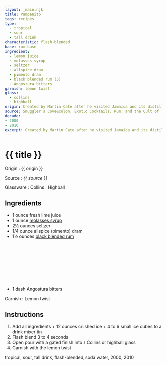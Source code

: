 ```yaml
---
layout: _main.njk
title: Pampanito
tags: recipes
type:
  - tropical
  - sour
  - tall drink
characteristic: flash-blended
base: rum base
ingredient:
  - lemon juice
  - molasses syrup
  - seltzer
  - allspice dram
  - pimento dram
  - black blended rum (5)
  - Angostura bitters
garnish: lemon twist
glass:
  - collins
  - highball
origin: Created by Martin Cate after he visited Jamaica and its distilleries. The recipe was inspired by the practice of of combining wet sugar (molasses from which the sugar has not been extracted) with lemon juice and rum to make lemonade, as told to Cate by Appleton Rum master blender Joy Spence. The drink is named for the <a href="https://en.wikipedia.org/wiki/USS_Pampanito" target="_blank" rel="external noopener">U.S.S. Pampanito</a>.
source: Smuggler's Cove&colon; Exotic Cocktails, Rum, and the Cult of Tiki
decade:
- 2000
- 2010
excerpt: Created by Martin Cate after he visited Jamaica and its distilleries. The recipe was inspired by the practice of of combining wet sugar (molasses from which the sugar has not been extracted) with lemon juice and rum to make lemonade.
---
```


<!-- markdownlint-disable MD025 -->
# {{ title }}
<!-- markdownlint-enable MD025 -->

Origin
  : {{ origin }}

Source
  : <cite><span data-pagefind-filter="Source">{{ source }}</span></cite>

Glassware
  : <span data-pagefind-filter="Glassware">Collins</span>
  : <span data-pagefind-filter="Glassware">Highball</span>

## Ingredients

* 1 ounce fresh lime juice
* 1 ounce [molasses syrup](/mixes/molasses-syrup)
* 2&frac12; ounces seltzer
* 1/4 ounce allspice (pimento) dram
* 1&frac12; ounces [black blended rum](/11-rum-black-blended/)<icon-l space="1em" class="bigger" label="(5)"><span class="with-icon"><svg class="icon"><use href="/assets/images/icons/circle-5.svg#circle-5"></use></svg></span></icon-l>
* 1 dash Angostura bitters

Garnish
  : <span data-pagefind-filter="Garnish">Lemon twist</span>

## Instructions

1. Add all ingredients + 12 ounces crushed ice + 4 to 6 small ice cubes to a drink mixer tin
2. Flash blend 3 to 4 seconds
3. Open pour with a gated finish into a Collins or highball glass
4. Garnish with the lemon twist

<div
  data-origin[0]="Martin Cate"
  data-ingredient[0]="Allspice dram"
  data-ingredient[1]="Pimento dram"
  data-pagefind-filter="
  "
>
</div>

<div
  class="sr-only"
  data-cat[0]="Drink"
  data-type[0]="Tropical"
  data-type[1]="Sour"
  data-type[2]="Tall drink"
  data-char[0]="Flash-blended"
  data-base[0]="Rum/Cane spirits"
  data-ingredient[0]="Lemon juice"
  data-ingredient[1]="Molasses syrup"
  data-ingredient[2]="Seltzer"
  data-ingredient[3]="Soda water"
  data-ingredient[4]="Allspice dram"
  data-ingredient[5]="Pimento dram"
  data-ingredient[6]="Black blended rum [5]"
  data-ingredient[7]="Angostura bitters"
  data-juice[0]="Lemon juice"
  data-syrup[0]="Molasses syrup"
  data-liquor[0]="Allspice dram"
  data-liquor[1]="Pimento dram"
  data-liquor[2]="Black blended rum [5]"
  data-soda[0]="Seltzer"
  data-soda[1]="Soda water"
  data-bitters[0]="Angostura bitters"
  data-origin[0]="Martin Cate"
  data-decade[0]="2000"
  data-decade[1]="2010"
  data-pagefind-filter="
    Category[data-cat[0]],
    Type[data-type[0]],
    Type[data-type[1]],
    Type[data-type[2]],
    Characteristic[data-char[0]],
    Base[data-base[0]],
    Ingredient[data-ingredient[0]],
    Ingredient[data-ingredient[1]],
    Ingredient[data-ingredient[2]],
    Ingredient[data-ingredient[3]],
    Ingredient[data-ingredient[4]],
    Ingredient[data-ingredient[5]],
    Ingredient[data-ingredient[6]],
    Ingredient[data-ingredient[7]],
    Juice[data-juice[0]],
    Syrup[data-syrup[0]],
    Liquor[data-liquor[0]],
    Liquor[data-liquor[1]],
    Liquor[data-liquor[2]],
    Soda & seltzer[data-soda[0]],
    Soda & seltzer[data-soda[1]],
    Bitters[data-bitters[0]],
    Origin[data-origin[0]],
    Decade[data-decade[0]],
    Decade[data-decade[1]]
  "
>
</div>

<div class="keywords" aria-hidden>tropical, sour, tall drink, flash-blended,  soda water, 2000, 2010</div>
